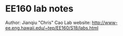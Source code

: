 # EE160 lab notes
Author: Jianqiu "Chris" Cao
Lab website: <http://www-ee.eng.hawaii.edu/~tep/EE160/S18/labs.html>
